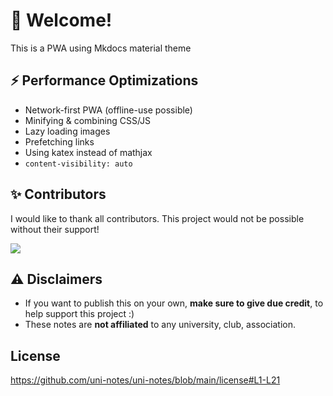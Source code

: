 # 👋 Welcome!

This is a PWA using Mkdocs material theme

## ⚡️ Performance Optimizations

- Network-first PWA (offline-use possible)
- Minifying & combining CSS/JS
- Lazy loading images
- Prefetching links
- Using katex instead of mathjax
- `content-visibility: auto`

## ✨ Contributors

I would like to thank all contributors. This project would not be possible without their support!

<a href="https://github.com/AhmedThahir/Uni_Notes/graphs/contributors">
  <img src="https://contrib.rocks/image?repo=AhmedThahir/Uni_Notes" loading="lazy" />
</a>

## ⚠️ Disclaimers

- If you want to publish this on your own, **make sure to give due credit**, to help support this project :)
- These notes are **not affiliated** to any university, club, association.

## License

https://github.com/uni-notes/uni-notes/blob/main/license#L1-L21
